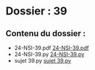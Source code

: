 # Dossier : 39
 
 ## Contenu du dossier : 
- 24-NSI-39.pdf [24-NSI-39.pdf](./24-NSI-39.pdf)
- 24-NSI-39.py [24-NSI-39.py](./24-NSI-39.py)
- sujet 39.py [sujet 39.py](./sujet_39.py)

